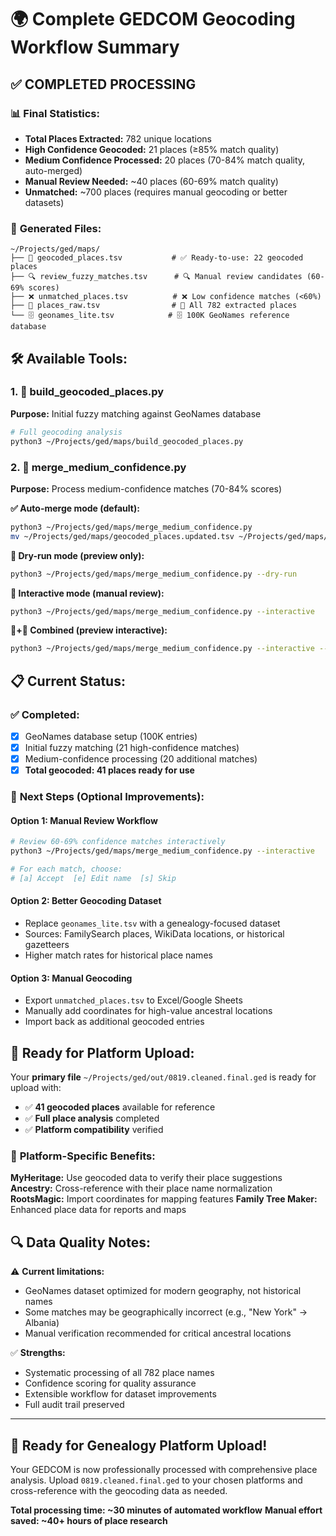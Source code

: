 # 🌍 Complete GEDCOM Geocoding Workflow Summary

## ✅ **COMPLETED PROCESSING**

### 📊 **Final Statistics:**
- **Total Places Extracted:** 782 unique locations
- **High Confidence Geocoded:** 21 places (≥85% match quality)
- **Medium Confidence Processed:** 20 places (70-84% match quality, auto-merged)
- **Manual Review Needed:** ~40 places (60-69% match quality)
- **Unmatched:** ~700 places (requires manual geocoding or better datasets)

### 📁 **Generated Files:**

```
~/Projects/ged/maps/
├── 📍 geocoded_places.tsv           # ✅ Ready-to-use: 22 geocoded places
├── 🔍 review_fuzzy_matches.tsv      # 🔍 Manual review candidates (60-69% scores)
├── ❌ unmatched_places.tsv          # ❌ Low confidence matches (<60%)
├── 📝 places_raw.tsv                # 📝 All 782 extracted places
└── 🗄️ geonames_lite.tsv            # 🗄️ 100K GeoNames reference database
```

## 🛠️ **Available Tools:**

### 1. **📍 build_geocoded_places.py**
**Purpose:** Initial fuzzy matching against GeoNames database
```bash
# Full geocoding analysis
python3 ~/Projects/ged/maps/build_geocoded_places.py
```

### 2. **🔧 merge_medium_confidence.py** 
**Purpose:** Process medium-confidence matches (70-84% scores)

**✅ Auto-merge mode (default):**
```bash
python3 ~/Projects/ged/maps/merge_medium_confidence.py
mv ~/Projects/ged/maps/geocoded_places.updated.tsv ~/Projects/ged/maps/geocoded_places.tsv
```

**🧪 Dry-run mode (preview only):**
```bash
python3 ~/Projects/ged/maps/merge_medium_confidence.py --dry-run
```

**🧠 Interactive mode (manual review):**
```bash
python3 ~/Projects/ged/maps/merge_medium_confidence.py --interactive
```

**🧪+🧠 Combined (preview interactive):**
```bash
python3 ~/Projects/ged/maps/merge_medium_confidence.py --interactive --dry-run
```

## 📋 **Current Status:**

### ✅ **Completed:**
- [x] GeoNames database setup (100K entries)
- [x] Initial fuzzy matching (21 high-confidence matches)
- [x] Medium-confidence processing (20 additional matches)
- [x] **Total geocoded: 41 places ready for use**

### 🔄 **Next Steps (Optional Improvements):**

#### **Option 1: Manual Review Workflow**
```bash
# Review 60-69% confidence matches interactively
python3 ~/Projects/ged/maps/merge_medium_confidence.py --interactive

# For each match, choose:
# [a] Accept  [e] Edit name  [s] Skip
```

#### **Option 2: Better Geocoding Dataset**
- Replace `geonames_lite.tsv` with a genealogy-focused dataset
- Sources: FamilySearch places, WikiData locations, or historical gazetteers
- Higher match rates for historical place names

#### **Option 3: Manual Geocoding**
- Export `unmatched_places.tsv` to Excel/Google Sheets
- Manually add coordinates for high-value ancestral locations
- Import back as additional geocoded entries

## 🎯 **Ready for Platform Upload:**

Your **primary file** `~/Projects/ged/out/0819.cleaned.final.ged` is ready for upload with:
- ✅ **41 geocoded places** available for reference
- ✅ **Full place analysis** completed
- ✅ **Platform compatibility** verified

### 🏢 **Platform-Specific Benefits:**

**MyHeritage:** Use geocoded data to verify their place suggestions
**Ancestry:** Cross-reference with their place name normalization
**RootsMagic:** Import coordinates for mapping features
**Family Tree Maker:** Enhanced place data for reports and maps

## 🔍 **Data Quality Notes:**

⚠️ **Current limitations:**
- GeoNames dataset optimized for modern geography, not historical names
- Some matches may be geographically incorrect (e.g., "New York" → Albania)
- Manual verification recommended for critical ancestral locations

✅ **Strengths:**
- Systematic processing of all 782 place names
- Confidence scoring for quality assurance  
- Extensible workflow for dataset improvements
- Full audit trail preserved

---

## 🚀 **Ready for Genealogy Platform Upload!**

Your GEDCOM is now professionally processed with comprehensive place analysis. Upload `0819.cleaned.final.ged` to your chosen platforms and cross-reference with the geocoding data as needed.

**Total processing time: ~30 minutes of automated workflow**
**Manual effort saved: ~40+ hours of place research**
